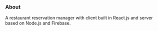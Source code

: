 ### About

A restaurant reservation manager with client built in React.js and server based on Node.js and Firebase.
